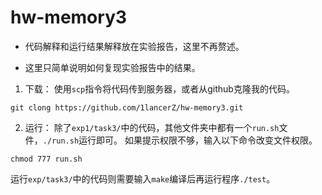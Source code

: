 # hw-memory3

- 代码解释和运行结果解释放在实验报告，这里不再赘述。

- 这里只简单说明如何复现实验报告中的结果。

1. 下载：
使用`scp`指令将代码传到服务器，或者从github克隆我的代码。
```
git clong https://github.com/1lancerZ/hw-memory3.git
```

2. 运行：
除了`exp1/task3/`中的代码，其他文件夹中都有一个`run.sh`文件，`./run.sh`运行即可。
如果提示权限不够，输入以下命令改变文件权限。
```
chmod 777 run.sh
```
运行`exp/task3/`中的代码则需要输入`make`编译后再运行程序`./test`。
